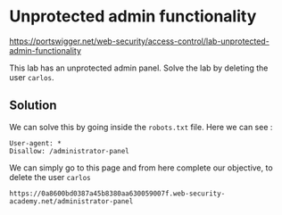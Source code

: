 # Unprotected admin functionality

https://portswigger.net/web-security/access-control/lab-unprotected-admin-functionality

This lab has an unprotected admin panel.
Solve the lab by deleting the user `carlos`.

## Solution

We can solve this by going inside the `robots.txt` file. Here we can see :
```
User-agent: *
Disallow: /administrator-panel
```

We can simply go to this page and from here complete our objective, to delete the user `carlos`

```
https://0a8600bd0387a45b8380aa630059007f.web-security-academy.net/administrator-panel
```



